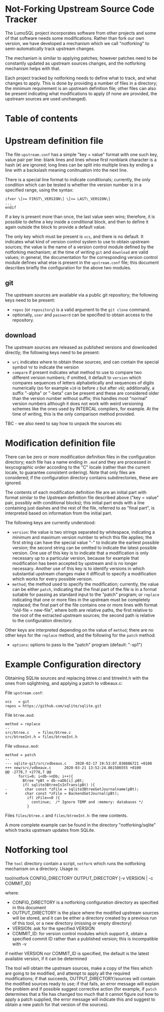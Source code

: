 <!-- SPDX-License-Identifier: CC-BY-SA-4.0 -->
<!-- SPDX-FileCopyrightText: 2020 The LumoSQL Authors -->
<!-- SPDX-ArtifactOfProjectName: LumoSQL -->
<!-- SPDX-FileType: Documentation -->
<!-- SPDX-FileComment: Original by Claudio Calvelli, March 2020 -->

Not-Forking Upstream Source Code Tracker
========================================

The LumoSQL project incorporates software from other projects and some of that
software needs some modifications.  Rather than fork our own version, we have
developed a mechanism which we call "notforking" to semi-automatically track
upstream changes.

The mechanism is similar to applying patches; however patches need to be
constantly updated as upstream sources changes, and the notforking mechanism
helps with that.

Each project tracked by notforking needs to define what to track, and what
changes to apply. This is done by providing a number of files in a directory;
the minimum requirement is an upstream definition file; other files can also be
present indicating what modifications to apply (if none are provided, the
upstream sources are used unchanged).

# Table of contents

# Upstream definition file <a name="upstream"></a>

The file `upstream.conf` has a simple "key = value" format with one such
key, value pair per line: blank lines and lines whose first nonblank
character is a hash (`#`) are ignored; long lines can be split into multiple
lines by ending a line with a backslash meaning conitnuation into the
next line.

There is a special line format to indicate conditionals; currently, the
only condition which can be tested is whether the version number is in
a specified range, using the syntax:

```
ifver \[>= FIRST\_VERSION\] \[<= LAST\_VERSION\]
...
endif
```

If a key is present more than once, the last value seen wins; therefore,
it is possible to define a key inside a conditional block, and then to
define it again outside the block to provide a default value.

The only key which must be present is `vcs`, and there is no default.
It indicates what kind of version control system to use to obtain upstream
sources; the value is the name of a version control module defined by the
notforking mechanism; at the time of writing `git` and `download` are valid
values; in general, the documentation for the corresponding version control
module defines what else is present in the `upstream.conf` file; this document
describes briefly the configuration for the above two modules.

## git

The upstream sources are available via a public git repository; the following
keys need to be present:

- `repos` (or `repository`) is a valid argument to the `git clone` command.
- optionally, `user` and `password` can be specified to obtain access to the
repository.

## download

The upstream sources are released as published versions and downloaded
directly; the following keys need to be present:

- `uri` indicates where to obtain these sources, and can contain the special
symbol `%V` to indicate the version
- `compare` if present indicates what method to use to compare
two different version numbers; if omitted, it default to `version` which
compares sequences of letters alphabetically and sequences of digits
numerically (so for example `v10` is before `z` but after `v9`);
additionally, a suffix "-alpha" or "-beta" can be present and these
are considered older than the version number without suffix; this
handles most "normal" version numbers although it does not work with
weird versioning schemes like the ones used by INTERCAL compilers, for
example. At the time of writing, this is the only comparison method
provided.

TBC - we also need to say how to unpack the sources etc

# Modification definition file <a name="modification"></a>

There can be zero or more modification definition files in the configuration
directory; each file has a name ending in `.mod` and they are processed
in lexycographic order according to the "C" locale (rather than the current
locale, to guarantee consistent ordering). Note that only files are
considered; if the configuration directory contains subdirectories, these
are ignored.

The contents of each modification definition file are an initial part with
format similar to the Upstream definition file described above ("key = value"
pair, possibly with conditional blocks); this initial part ends with a line
containing just dashes and the rest of the file, referred to as "final
part", is interpreted based on information from the initial part.

The following keys are currently understood:

- `version`: the value is two strings separated by whitespace, indicating
a minimum and maximum version number to which this file applies; the
first string can have the special value "-" to indicate the earliest
possible version; the second string can be omitted to indicate the latest
possible version. One use of this key is to indicate that a modification
is only necessary up to a particular version, because for example that
modification has been accepted by upstream and is no longer necessary.
Another use of this key is to identify versions in which substantial
upstream changes make it difficult to specify a modification which works
for every possible version.
- `method`; the method used to specify the modification; currently, the
value can be either `patch`, indicating that the final part of the file is
in a format suitable for passing as standard input to the "patch" program;
or `replace` indicating that one or more files in the upstream must be
completely replaced; the final part of the file contains one or more
lines with format "old-file = new-file", where both are relative paths,
the first relative to the root of the extracted upstream sources; the
second path is relative to the configuration directory.

Other keys are interpreted depending on the value of `method`; there
are no other keys for the `replace` method, and the following for the
`patch` method:

- `options`: options to pass to the "patch" program (default: "-sp1")

# Example Configuration directory <a name="example"></a>

Obtaining SQLite sources and replacing btree.ci and btreeInt.h with the ones
from sqlightning, and applying a patch to vdbeaux.c:

File `upstream.conf`:

```
vcs   = git
repos = https://github.com/sqlite/sqlite.git
```

File `btree.mod`:

```
method = replace
--
src/btree.c    = files/btree.c
src/btreeInt.h = files/btreeInt.h
```

File `vdbeaux.mod`:
```
method = patch
--
--- sqlite-git/src/vdbeaux.c    2020-02-17 19:53:07.030886721 +0100
+++ new/src/vdbeaux.c      2020-03-21 13:52:24.861586555 +0100
@@ -2778,7 +2778,7 @@
      for(i=0; i<db->nDb; i++){
        Btree *pBt = db->aDb[i].pBt;
        if( sqlite3BtreeIsInTrans(pBt) ){
-        char const *zFile = sqlite3BtreeGetJournalname(pBt);
+        char const *zFile = BackendGetJournal(pBt);
          if( zFile==0 ){
            continue;  /* Ignore TEMP and :memory: databases */
          }
```

Files `files/btree.c` and `files/btreeInt.h`: the new contents.

A more complete example can be found in the directory "notforking/sqlite"
which tracks upstream updates from SQLite.

# Notforking tool <a name="tool"></a>

The `tool` directory contain a script, `notfork` which runs the notforking
mechanism on a directory.  Usage is:

tool/notfork CONFIG\_DIRECTORY OUTPUT\_DIRECTORY [-v VERSION | -c COMMIT\_ID]

where:

- CONFIG\_DIRECTORY is a notforking configuration directory as specified
in this document
- OUTPUT\_DIRECTORY is the place where the modified upstream sources will
be stored, and it can be either a directory created by a previous run of
this tool,  or a new directory (missing or empty directory)
- VERSION: ask for the specified VERSION
- COMMIT\_ID: for version control modules which support it, obtain a
specified commit ID rather than a published version; this is
incompatible with -v

if neither VERSION nor COMMIT\_ID is specified, the default is the latest
available version, if it can be determined

The tool will obtain the upstream sources, make a copy of the files which
are going to be modified, and attempt to apply all the required modifications;
if that succeeds, OUTPUT\_DIRECTORY/sources will contain the modified sources
ready to use; if that fails, an error message will explain the problem and
if possible suggest corrective action (for example, if `patch` determines
that a file has changed too much that it cannot figure out how to apply a
patch supplied, the error message will indicate this and suggest to obtain
a new patch for that version of the sources).


